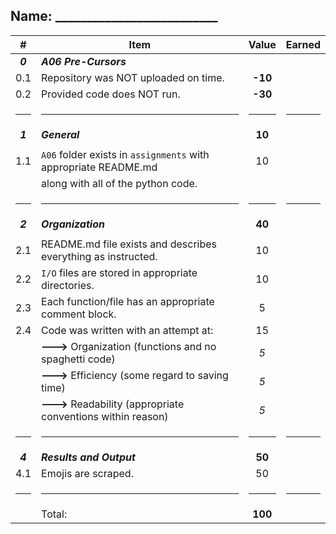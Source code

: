 
## Name: __________________________                

|    #    | Item                                                                  |  Value  | Earned |
|:-------:|-----------------------------------------------------------------------|:-------:|:------:|
| ***0*** | ***A06 Pre-Cursors***                                                     |         |        |
|   0.1   | Repository was NOT uploaded on time.                                  | **-10** |        |
|   0.2   | Provided code does NOT run.                                           | **-30** |        |
|  <hr>   | <hr>                                                                  |  <hr>   |  <hr>  |
| ***1*** | ***General***                                                         |  **10** |        |
|         |                                                                       |         |        |
|   1.1   | `A06` folder exists in `assignments` with appropriate README.md       |    10   |        |
|         | along with all of the python code.                                    |         |        |
|  <hr>   | <hr>                                                                  |  <hr>   |  <hr>  |
| ***2*** | ***Organization***                                                    | **40**  |        |
|         |                                                                       |         |        |
|   2.1   | README.md file exists and describes everything as instructed.         |    10   |        |
|   2.2   | `I/O` files are stored in appropriate directories.                    |    10   |        |
|   2.3   | Each function/file has an appropriate comment block.                  |    5    |        |
|   2.4   | Code was written with an attempt at:                                  |    15   |        |
|         | **--->** Organization (functions and no spaghetti code)               |   _5_   |        |
|         | **--->** Efficiency (some regard to saving time)                      |   _5_   |        |
|         | **--->** Readability (appropriate conventions within reason)          |   _5_   |        |
|  <hr>   | <hr>                                                                  |  <hr>   |  <hr>  |
| ***4*** | ***Results and Output***                                              | **50**  |        |
|   4.1   | Emojis are scraped.                                                   |   50    |        |
|  <hr>   | <hr>                                                                  |  <hr>   |  <hr>  |
|         | Total:                                                                | **100** |        |
